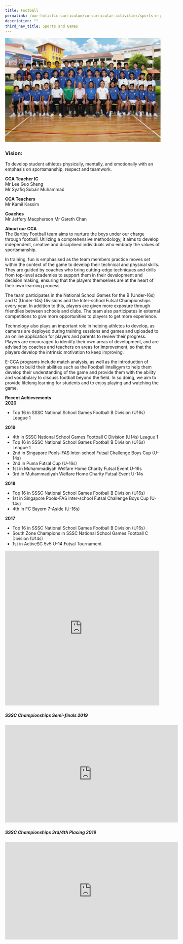 ```yaml
---
title: Football
permalink: /our-holistic-curriculum/co-curricular-activities/sports-n-games/football/
description: ""
third_nav_title: Sports and Games
---
```

![](/images/Football-Formal.jpg)

### Vision:
To develop student athletes physically, mentally, and emotionally with an emphasis on sportsmanship, respect and teamwork.

**CCA Teacher IC** <br>
Mr Lee Guo Sheng <br>
Mr Syafiq Subair Muhammad 

**CCA Teachers** <br>
Mr Kamil Kassim

**Coaches** <br>
Mr Jeffery Macpherson
Mr Gareth Chan

**About our CCA** <br>
The Bartley Football team aims to nurture the boys under our charge through football. Utilizing a comprehensive methodology, it aims to develop independent, creative and disciplined individuals who embody the values of sportsmanship.

In training, fun is emphasised as the team members practice moves set within the context of the game to develop their technical and physical skills. They are guided by coaches who bring cutting-edge techniques and drills from top-level academies to support them in their development and decision making, ensuring that the players themselves are at the heart of their own learning process.

The team participates in the National School Games for the B (Under-16s) and C (Under-14s) Divisions and the Inter-school Futsal Championships every year. In addition to this, players are given more exposure through friendlies between schools and clubs. The team also participates in external competitions to give more opportunities to players to get more experience. 

Technology also plays an important role in helping athletes to develop, as cameras are deployed during training sessions and games and uploaded to an online application for players and parents to review their progress. Players are encouraged to identify their own areas of development, and are advised by coaches and teachers on areas for improvement, so that the players develop the intrinsic motivation to keep improving. 

E-CCA programs include match analysis, as well as the introduction of games to build their abilities such as the Football Intelligym to help them develop their understanding of the game and provide them with the ability and vocabulary to discuss football beyond the field. In so doing, we aim to provide lifelong learning for students and to enjoy playing and watching the game. 

**Recent Achievements** <br>
**2020** 
- Top 16 in SSSC National School Games Football B Division (U16s) League 1

**2019** 
- 4th in SSSC National School Games Football C Division (U14s) League 1
- Top 16 in SSSC National School Games Football B Division (U16s) League 1
- 2nd in Singapore Pools-FAS Inter-school Futsal Challenge Boys Cup (U-14s)
- 2nd in Puma Futsal Cup (U-16s)
- 1st in Muhammadiyah Welfare Home Charity Futsal Event U-16s
- 3rd in Muhammadiyah Welfare Home Charity Futsal Event U-14s

**2018** 
- Top 16 in SSSC National School Games Football B Division (U16s)
- 1st in Singapore Pools-FAS Inter-school Futsal Challenge Boys Cup (U-14s)
- 4th in FC Bayern 7-Aside (U-16s)


**2017** 
- Top 16 in SSSC National School Games Football B Division (U16s)
- South Zone Champions in SSSC National School Games Football C Division (U14s)
- 1st in ActiveSG 5v5 U-14 Futsal Tournament

<iframe allowfullscreen="true" height="500" width="500" frameborder="0" src="https://docs.google.com/presentation/d/e/2PACX-1vSTPW0WhgRuf2NjpF9pZlU2kqOA8xYNkAFXpiYmVRubzYe7Yf_Lyab5qwPQANVA3MpuNWBkQCyPRLrx/embed?start=true&amp;loop=true&amp;delayms=10000"></iframe>

##### SSSC Championships Semi-finals 2019

<iframe allowfullscreen="" allow="accelerometer; autoplay; clipboard-write; encrypted-media; gyroscope; picture-in-picture" frameborder="0" title="YouTube video player" src="https://www.youtube.com/embed/vxo6jGun7nw?start=2" height="315" width="560"></iframe>

##### SSSC Championships 3rd/4th Placing 2019

<iframe allowfullscreen="" allow="accelerometer; autoplay; clipboard-write; encrypted-media; gyroscope; picture-in-picture" frameborder="0" title="YouTube video player" src="https://www.youtube.com/embed/W4pwNcT8sK8?start=2" height="315" width="560"></iframe>